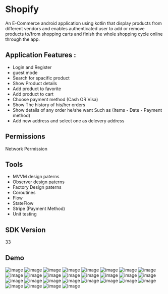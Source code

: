 # Shopify
An E-Commerce android application using kotlin that display products from different vendors and enables
authenticated user to add or remove products to/from shopping carts and finish the whole shopping cycle online through the app.


## Application Features :
- Login and Register
- guest mode
- Search for spacific product 
- Show Product details 
- Add product to favorite
- Add product to cart 
- Choose payment method (Cash OR Visa)
- Show The history of his/her orders 
- Show details of any order he/she want Such as (Items - Date - Payment method)
- Add new address and select one as delevery address



## Permissions
Network Permission
## Tools
- MVVM design paterns
- Observer design paterns
- Factory Design paterns
- Coroutines
- Flow
- StateFlow
- Stripe (Payment Method)
- Unit testing



## SDK Version
33


## Demo
![image](https://github.com/AhmedEhab125/Shopify/assets/72501714/9bdd59e2-75ff-4cdc-b9fa-aabe8b0856f8)
![image](https://github.com/AhmedEhab125/Shopify/assets/72501714/46bed30b-98af-42dd-a35b-cf045e04e926)
![image](https://github.com/AhmedEhab125/Shopify/assets/72501714/9f1915ad-1cc6-431d-8257-04bde5851a34)
![image](https://github.com/AhmedEhab125/Shopify/assets/72501714/c3554f91-2eac-4923-b17e-bd5457bd9e1e)
![image](https://github.com/AhmedEhab125/Shopify/assets/72501714/759d9a9f-32e0-4550-b0a0-a2ce70a72eb2)
![image](https://github.com/AhmedEhab125/Shopify/assets/72501714/0548a52a-7455-4f13-8d0b-1f512df9866d)
![image](https://github.com/AhmedEhab125/Shopify/assets/72501714/60d29b18-6318-4766-813b-4f7d91779b5c)
![image](https://github.com/AhmedEhab125/Shopify/assets/72501714/7917ec3f-3c04-4a83-94f0-092d8453d7e2)
![image](https://github.com/AhmedEhab125/Shopify/assets/72501714/101b500c-cb52-4733-9d42-6d5324b57911)
![image](https://github.com/AhmedEhab125/Shopify/assets/72501714/2ec26f09-eaba-406b-b2dd-e6d7c39db2af)
![image](https://github.com/AhmedEhab125/Shopify/assets/72501714/27e33542-db60-4a24-87dc-30bbab7a9e5a)
![image](https://github.com/AhmedEhab125/Shopify/assets/72501714/879c3bb5-6931-4d1b-9fa7-012595650648)
![image](https://github.com/AhmedEhab125/Shopify/assets/72501714/e6970444-44d8-4377-8f68-26e8f8fd3759)
![image](https://github.com/AhmedEhab125/Shopify/assets/72501714/c90590e7-b29c-4c56-bc80-cb4b1b4118c7)
![image](https://github.com/AhmedEhab125/Shopify/assets/72501714/fa387ed7-5eec-49b1-b9dd-7903c3fe1b56)
![image](https://github.com/AhmedEhab125/Shopify/assets/72501714/6c200ffd-1055-4ffe-9242-c065e246ca2d)
![image](https://github.com/AhmedEhab125/Shopify/assets/72501714/109e2b63-4181-42e9-9ecb-ad634312a810)
![image](https://github.com/AhmedEhab125/Shopify/assets/72501714/adc4993a-b248-456e-9c7b-3a4bf352ebe9)
![image](https://github.com/AhmedEhab125/Shopify/assets/72501714/c7c62d46-1b41-487c-8cb7-42b5aef485d0)
![image](https://github.com/AhmedEhab125/Shopify/assets/72501714/1b6b74ac-b4e4-4b72-8d97-9079f3ede86b)
![image](https://github.com/AhmedEhab125/Shopify/assets/72501714/1584b083-fce2-4d39-8054-f9c3c488f626)
![image](https://github.com/AhmedEhab125/Shopify/assets/72501714/34805317-b745-4dcf-9e1b-770362683e75)
![image](https://github.com/AhmedEhab125/Shopify/assets/72501714/0a68d29d-fb92-42eb-a743-9d639ce8fc0f)
![image](https://github.com/AhmedEhab125/Shopify/assets/72501714/81c201bf-dffa-4bc4-863d-826b4d40e536)
![image](https://github.com/AhmedEhab125/Shopify/assets/72501714/22ee7643-7fc0-4641-aac4-4b9540776af2)
![image](https://github.com/AhmedEhab125/Shopify/assets/72501714/04648d85-f554-49bf-8504-eb595d2b0183)
![image](https://github.com/AhmedEhab125/Shopify/assets/72501714/3359a89e-0c13-42e2-9322-d6e409314bfb)
![image](https://github.com/AhmedEhab125/Shopify/assets/72501714/bc508fe3-d032-4b0e-bb78-150b7a90767d)


